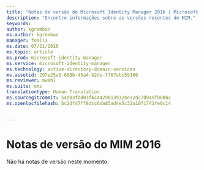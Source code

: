```yaml
---
title: "Notas de versão do Microsoft Identity Manager 2016 | Microsoft Docs"
description: "Encontre informações sobre as versões recentes do MIM."
keywords: 
author: kgremban
ms.author: kgremban
manager: femila
ms.date: 07/21/2016
ms.topic: article
ms.prod: microsoft-identity-manager
ms.service: microsoft-identity-manager
ms.technology: active-directory-domain-services
ms.assetid: 297e25a5-668b-45a4-b2de-7767ebc59100
ms.reviewer: mwahl
ms.suite: ems
translationtype: Human Translation
ms.sourcegitcommit: 54d03fbd03f6c44298139324ea2dc7d945f008bc
ms.openlocfilehash: bc2dfd7ff8dcc6da85ad4e5c32a10f1741fe0c14


---
```


# <a name="release-notes-for-mim-2016"></a>Notas de versão do MIM 2016
Não há notas de versão neste momento.



<!--HONumber=Jan17_HO4-->


